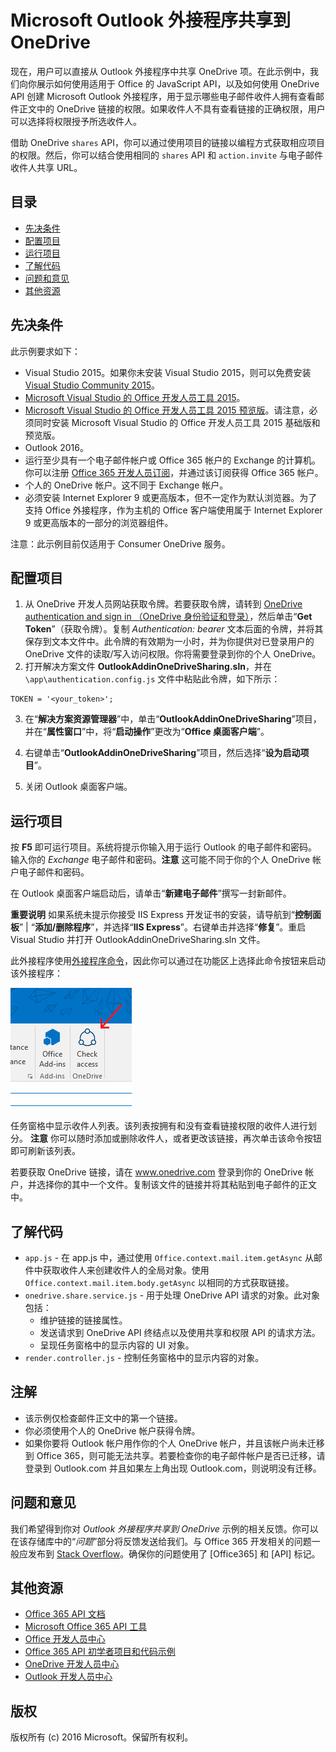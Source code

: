 # Microsoft Outlook 外接程序共享到 OneDrive

现在，用户可以直接从 Outlook 外接程序中共享 OneDrive 项。在此示例中，我们向你展示如何使用适用于 Office 的 JavaScript API，以及如何使用 OneDrive API 创建 Microsoft Outlook 外接程序，用于显示哪些电子邮件收件人拥有查看邮件正文中的 OneDrive 链接的权限。如果收件人不具有查看链接的正确权限，用户可以选择将权限授予所选收件人。

借助 OneDrive `shares` API，你可以通过使用项目的链接以编程方式获取相应项目的权限。然后，你可以结合使用相同的 `shares` API 和 `action.invite` 与电子邮件收件人共享 URL。


## 目录

* [先决条件](#prerequisites)
* [配置项目](#configure-the-project)
* [运行项目](#run-the-project)
* [了解代码](#understand-the-code)
* [问题和意见](#questions-and-comments)
* [其他资源](#additional-resources)

## 先决条件

此示例要求如下：

* Visual Studio 2015。如果你未安装 Visual Studio 2015，则可以免费安装 [Visual Studio Community 2015](http://aka.ms/vscommunity2015)。 
* [Microsoft Visual Studio 的 Office 开发人员工具 2015](http://aka.ms/officedevtoolsforvs2015)。
* [Microsoft Visual Studio 的 Office 开发人员工具 2015 预览版](http://www.microsoft.com/en-us/download/details.aspx?id=49972)。请注意，必须同时安装 Microsoft Visual Studio 的 Office 开发人员工具 2015 基础版和预览版。
* Outlook 2016。
* 运行至少具有一个电子邮件帐户或 Office 365 帐户的 Exchange 的计算机。你可以注册 [Office 365 开发人员订阅](http://aka.ms/ro9c62)，并通过该订阅获得 Office 365 帐户。
* 个人的 OneDrive 帐户。这不同于 Exchange 帐户。
* 必须安装 Internet Explorer 9 或更高版本，但不一定作为默认浏览器。为了支持 Office 外接程序，作为主机的 Office 客户端使用属于 Internet Explorer 9 或更高版本的一部分的浏览器组件。

注意：此示例目前仅适用于 Consumer OneDrive 服务。 

## 配置项目

1. 从 OneDrive 开发人员网站获取令牌。若要获取令牌，请转到 [OneDrive authentication and sign in （OneDrive 身份验证和登录）](https://dev.onedrive.com/auth/msa_oauth.htm)，然后单击“**Get Token**”（获取令牌）。复制 _Authentication: bearer_ 文本后面的令牌，并将其保存到文本文件中。此令牌的有效期为一小时，并为你提供对已登录用户的 OneDrive 文件的读取/写入访问权限。你将需要登录到你的个人 OneDrive。
2. 打开解决方案文件 **OutlookAddinOneDriveSharing.sln**，并在 `\app\authentication.config.js` 文件中粘贴此令牌，如下所示：
```
TOKEN = '<your_token>';
```
3. 在“**解决方案资源管理器**”中，单击“**OutlookAddinOneDriveSharing**”项目，并在“**属性窗口**”中，将“**启动操作**”更改为“**Office 桌面客户端**”。

4. 右键单击“**OutlookAddinOneDriveSharing**”项目，然后选择“**设为启动项目**”。
5. 关闭 Outlook 桌面客户端。

## 运行项目

按 **F5** 即可运行项目。系统将提示你输入用于运行 Outlook 的电子邮件和密码。输入你的 _Exchange_ 电子邮件和密码。**注意** 这可能不同于你的个人 OneDrive 帐户电子邮件和密码。 

在 Outlook 桌面客户端启动后，请单击“**新建电子邮件**”撰写一封新邮件。

**重要说明** 如果系统未提示你接受 IIS Express 开发证书的安装，请导航到“**控制面板**” | 
            “**添加/删除程序**”，并选择“**IIS Express**”。右键单击并选择“**修复**”。重启 Visual Studio 并打开 OutlookAddinOneDriveSharing.sln 文件。

此外接程序使用[外接程序命令](https://msdn.microsoft.com/zh-cn/library/office/mt267547.aspx)，因此你可以通过在功能区上选择此命令按钮来启动该外接程序：

![查看功能区上的访问命令按钮](../readme-images/commandbutton.PNG)

任务窗格中显示收件人列表。该列表按拥有和没有查看链接权限的收件人进行划分。 
**注意** 你可以随时添加或删除收件人，或者更改该链接，再次单击该命令按钮即可刷新该列表。 

若要获取 OneDrive 链接，请在 www.onedrive.com 登录到你的 OneDrive 帐户，并选择你的其中一个文件。复制该文件的链接并将其粘贴到电子邮件的正文中。

## 了解代码

* `app.js` - 在 app.js 中，通过使用 `Office.context.mail.item.getAsync` 从邮件中获取收件人来创建收件人的全局对象。使用 `Office.context.mail.item.body.getAsync` 以相同的方式获取链接。
* `onedrive.share.service.js` - 用于处理 OneDrive API 请求的对象。此对象包括：
    - 维护链接的链接属性。
    - 发送请求到 OneDrive API 终结点以及使用共享和权限 API 的请求方法。
    - 呈现任务窗格中的显示内容的 UI 对象。
* `render.controller.js` - 控制任务窗格中的显示内容的对象。 

## 注解

* 该示例仅检查邮件正文中的第一个链接。
* 你必须使用个人的 OneDrive 帐户获得令牌。
* 如果你要将 Outlook 帐户用作你的个人 OneDrive 帐户，并且该帐户尚未迁移到 Office 365，则可能无法共享。若要检查你的电子邮件帐户是否已迁移，请登录到 Outlook.com 并且如果左上角出现 Outlook.com，则说明没有迁移。

## 问题和意见

我们希望得到你对 *Outlook 外接程序共享到 OneDrive* 示例的相关反馈。你可以在该存储库中的“*问题*”部分将反馈发送给我们。与 Office 365 开发相关的问题一般应发布到 [Stack Overflow](http://stackoverflow.com/questions/tagged/Office365+API)。确保你的问题使用了 [Office365] 和 [API] 标记。

## 其他资源

* [Office 365 API 文档](http://msdn.microsoft.com/office/office365/howto/platform-development-overview)
* [Microsoft Office 365 API 工具](https://visualstudiogallery.msdn.microsoft.com/a15b85e6-69a7-4fdf-adda-a38066bb5155)
* [Office 开发人员中心](http://dev.office.com/)
* [Office 365 API 初学者项目和代码示例](http://msdn.microsoft.com/en-us/office/office365/howto/starter-projects-and-code-samples)
* [OneDrive 开发人员中心](http://dev.onedrive.com)
* [Outlook 开发人员中心](http://dev.outlook.com)

## 版权
版权所有 (c) 2016 Microsoft。保留所有权利。


